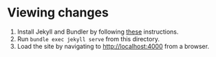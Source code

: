 # Viewing changes

1. Install Jekyll and Bundler by following [these](https://jekyllrb.com/docs/installation/) instructions.
2. Run `bundle exec jekyll serve` from this directory.
3. Load the site by navigating to <http://localhost:4000> from a browser.

